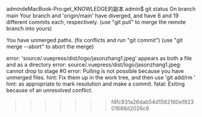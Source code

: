 admindeMacBook-Pro:get_KNOWLEDGE的副本 admin$ git status
On branch main
Your branch and 'origin/main' have diverged,
and have 6 and 19 different commits each, respectively.
  (use "git pull" to merge the remote branch into yours)

You have unmerged paths.
  (fix conflicts and run "git commit")
  (use "git merge --abort" to abort the merge)

error: 'source/.vuepress/dist/logo/jasonzhang1.jpeg' appears as both a file and as a directory
error: source/.vuepress/dist/logo/jasonzhang1.jpeg: cannot drop to stage #0
error: Pulling is not possible because you have unmerged files.
hint: Fix them up in the work tree, and then use 'git add/rm <file>'
hint: as appropriate to mark resolution and make a commit.
fatal: Exiting because of an unresolved conflict.

>>>>>>> f4fc931a26dab54d1562160e192301688d2026c6